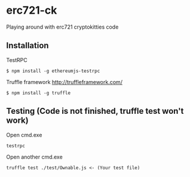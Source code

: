 # erc721-ck
Playing around with erc721 cryptokitties code

## Installation
TestRPC

`$ npm install -g ethereumjs-testrpc `

Truffle framework
http://truffleframework.com/

`$ npm install -g truffle `

## Testing (Code is not finished, truffle test won't work)

Open cmd.exe
```
testrpc
```
Open another cmd.exe
```
truffle test ./test/Ownable.js <- (Your test file)
```
